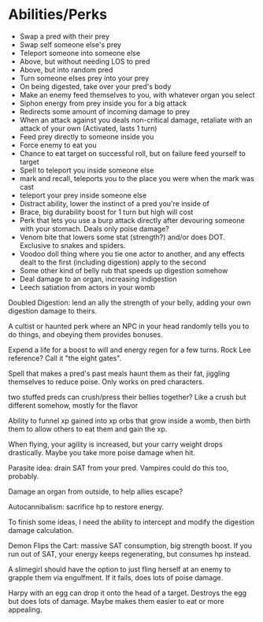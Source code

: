 # Abilities/Perks

- Swap a pred with their prey
- Swap self someone else's prey
- Teleport someone into someone else
- Above, but without needing LOS to pred
- Above, but into random pred
- Turn someone elses prey into your prey
- On being digested, take over your pred's body
- Make an enemy feed themselves to you, with whatever organ you select
- Siphon energy from prey inside you for a big attack
- Redirects some amount of incoming damage to prey
- When an attack against you deals non-critical damage, retaliate with an attack
  of your own (Activated, lasts 1 turn)
- Feed prey directly to someone inside you
- Force enemy to eat you
- Chance to eat target on successful roll, but on failure feed yourself to
  target
- Spell to teleport you inside someone else
- mark and recall, teleports you to the place you were when the mark was cast
- teleport your prey inside someone else
- Distract ability, lower the instinct of a pred you're inside of
- Brace, big durability boost for 1 turn but high will cost
- Perk that lets you use a burp attack directly after devouring someone with
  your stomach. Deals only poise damage?
- Venom bite that lowers some stat (strength?) and/or does DOT. Exclusive to
  snakes and spiders.
- Voodoo doll thing where you tie one actor to another, and any effects dealt to
  the first (including digestion) apply to the second
- Some other kind of belly rub that speeds up digestion somehow
- Deal damage to an organ, increasing indigestion
- Leech satiation from actors in your womb

Doubled Digestion: lend an ally the strength of your belly, adding your own
digestion damage to theirs.

A cultist or haunted perk where an NPC in your head randomly tells you to do
things, and obeying them provides bonuses.

Expend a life for a boost to will and energy regen for a few turns. Rock Lee
reference? Call it "the eight gates".

Spell that makes a pred's past meals haunt them as their fat, jiggling
themselves to reduce poise. Only works on pred characters.

two stuffed preds can crush/press their bellies together? Like a crush but
different somehow, mostly for the flavor

Ability to funnel xp gained into xp orbs that grow inside a womb, then birth
them to allow others to eat them and gain the xp.

When flying, your agility is increased, but your carry weight drops drastically.
Maybe you take more poise damage when hit.

Parasite idea: drain SAT from your pred. Vampires could do this too, probably.

Damage an organ from outside, to help allies escape?

Autocannibalism: sacrifice hp to restore energy.

To finish some ideas, I need the ability to intercept and modify the digestion
damage calculation.

Demon Flips the Cart: massive SAT consumption, big strength boost. If you run
out of SAT, your energy keeps regenerating, but consumes hp instead.

A slimegirl should have the option to just fling herself at an enemy to grapple
them via engulfment. If it fails, does lots of poise damage.

Harpy with an egg can drop it onto the head of a target. Destroys the egg but
does lots of damage. Maybe makes them easier to eat or more appealing.
